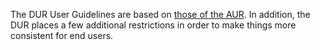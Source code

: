 The DUR User Guidelines are based on [those of the AUR](https://wiki.archlinux.org/index.php/AUR_User_Guidelines). In addition, the DUR places a few additional restrictions in order to make things more consistent for end users.
